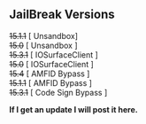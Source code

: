 ## JailBreak Versions
~~15.1.1~~ [ Unsandbox] <br>
~~15.0~~ [ Unsandbox ] <br>
~~15.3.1~~ [ IOSurfaceClient ] <br>
~~15.0~~ [ IOSurfaceClient ] <br>
~~15.4~~ [ AMFID Bypass ] <br>
~~15.1.1~~ [ AMFID Bypass ] <br>
~~15.3.1~~ [ Code Sign Bypass ] <br>

**If I get an update I will post it here.**
